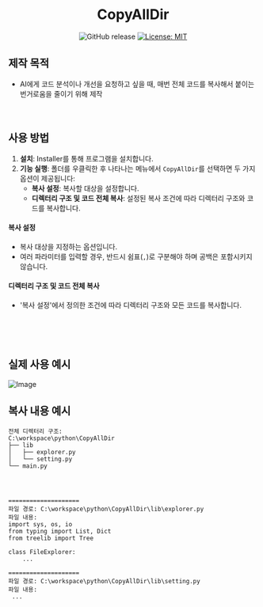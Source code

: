 <div align="center">
	<h1>CopyAllDir</h1>
  <img src="https://img.shields.io/github/v/release/penguinhing/CopyAllDir?color=4CAF50" alt="GitHub release">
  <a href="https://opensource.org/licenses/MIT">
    <img src="https://img.shields.io/badge/License-MIT-yellow.svg" alt="License: MIT">
  </a>
</div>


## 제작 목적
- AI에게 코드 분석이나 개선을 요청하고 싶을 때, 매번 전체 코드를 복사해서 붙이는 번거로움을 줄이기 위해 제작
<br/><br/><br/>

## 사용 방법
1. **설치**: Installer를 통해 프로그램을 설치합니다.
2. **기능 실행**: 폴더를 우클릭한 후 나타나는 메뉴에서 `CopyAllDir`를 선택하면 두 가지 옵션이 제공됩니다:
   - **복사 설정**: 복사할 대상을 설정합니다.
   - **디렉터리 구조 및 코드 전체 복사**: 설정된 복사 조건에 따라 디렉터리 구조와 코드를 복사합니다.


#### 복사 설정
- 복사 대상을 지정하는 옵션입니다.
- 여러 파라미터를 입력할 경우, 반드시 쉼표(`,`)로 구분해야 하며 공백은 포함시키지 않습니다.


#### 디렉터리 구조 및 코드 전체 복사
- '복사 설정'에서 정의한 조건에 따라 디렉터리 구조와 모든 코드를 복사합니다.

<br/><br/><br/>

## 실제 사용 예시
![Image](https://github.com/user-attachments/assets/b4c162e0-22ba-4241-aefb-5eff4f4ba0c7)


## 복사 내용 예시
```
전체 디렉터리 구조:
C:\workspace\python\CopyAllDir
├── lib
│   ├── explorer.py
│   └── setting.py
└── main.py




====================
파일 경로: C:\workspace\python\CopyAllDir\lib\explorer.py
파일 내용:
import sys, os, io
from typing import List, Dict
from treelib import Tree

class FileExplorer:
    ...
	
====================
파일 경로: C:\workspace\python\CopyAllDir\lib\setting.py
파일 내용:
 ...
```

